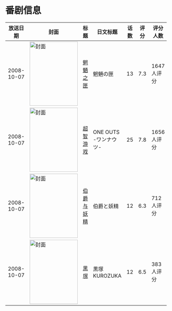 # 番剧信息

|放送日期|封面|标题|日文标题|话数|评分|评分人数|
|---|---|---|---|---|---|---|
|2008-10-07|<img src="https://lain.bgm.tv/pic/cover/c/23/ce/916_5JUCJ.jpg" alt="封面" style="width:150px;height:200px;object-fit:cover;">|[魍魉之匣](https://bangumi.tv/subject/916)|魍魎の匣|13|7.3|1647人评分|
|2008-10-07|<img src="https://lain.bgm.tv/pic/cover/c/6d/70/1038_f4e4F.jpg" alt="封面" style="width:150px;height:200px;object-fit:cover;">|[超智游戏](https://bangumi.tv/subject/1038)|ONE OUTS -ワンナウツ-|25|7.8|1656人评分|
|2008-10-07|<img src="https://lain.bgm.tv/pic/cover/c/f8/0b/1980_l6NzL.jpg" alt="封面" style="width:150px;height:200px;object-fit:cover;">|[伯爵与妖精](https://bangumi.tv/subject/1980)|伯爵と妖精|12|6.3|712人评分|
|2008-10-07|<img src="https://lain.bgm.tv/pic/cover/c/5d/c1/2934_DwdrR.jpg" alt="封面" style="width:150px;height:200px;object-fit:cover;">|[黑塚](https://bangumi.tv/subject/2934)|黒塚 KUROZUKA|12|6.5|383人评分|
